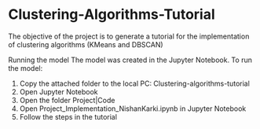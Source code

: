 # Clustering-Algorithms-Tutorial
The objective of the project is to generate a tutorial for the implementation of clustering algorithms (KMeans and DBSCAN)

Running the model
The model was created in the Jupyter Notebook.
To run the model:
1. Copy the attached folder to the local PC: Clustering-algorithms-tutorial
2. Open Jupyter Notebook
3. Open the folder Project|Code
4. Open Project_Implementation_NishanKarki.ipynb in Jupyter Notebook
5. Follow the steps in the tutorial
